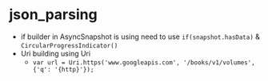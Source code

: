 # json_parsing

- if builder in AsyncSnapshot is using need to use `if(snapshot.hasData)` & `CircularProgressIndicator()`
- Uri building using Uri
    - `var url = Uri.https('www.googleapis.com', '/books/v1/volumes', {'q': '{http}'});`
